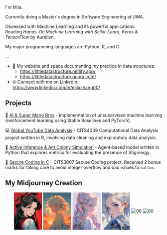<!--
**milanaveed/milanaveed** is a ✨ _special_ ✨ repository because its `README.md` (this file) appears on your GitHub profile.

Here are some ideas to get you started:

- 🔭 I’m currently working on ...
- 🌱 I’m currently learning ...
- 👯 I’m looking to collaborate on ...
- 🤔 I’m looking for help with ...
- 💬 Ask me about ...
- 📫 How to reach me: ...
- 😄 Pronouns: ...
- ⚡ Fun fact: ...
-->

<!--
How to open preview in vscode: https://code.visualstudio.com/docs/languages/markdown#_markdown-preview
-->

I'm Mila.

Currently doing a Master's degree in Software Engineering at UWA.

Obsessed with Machine Learning and its powerful applications. </br>
Reading _Hands-On Machine Learning with Scikit-Learn, Keras & TensorFlow_ by Aurélien.

My major programming languages are Python, R, and C.

...

-   🔗 My website and space documenting my practice in data structures:
    -   https://littledatastructure.netlify.app/
    -   https://littledatastructure.quora.com/
-   🌐 Connect with me on LinkedIn: https://www.linkedin.com/in/milazhang00/

## Projects

🍄 [AI & Super Mario Bros](https://github.com/milanaveed/cits3001_project) - Implementation of unsupervised machine learning (reinforcement learning using Stable Baselines and PyTorch).

💻 [Global YouTube Data Analysis](https://github.com/milanaveed/cits4009_project) - CITS4009 Computational Data Analysis project written in R, involving data cleaning and exploratory data analysis.

🐜 [Active Inference & Ant Colony Simulation](https://github.com/milanaveed/cits4403_project) - Agent-based model written in Python that explores metrics for evaluating the presence of Stigmergy.

🔐 [Secure Coding in C](https://github.com/milanaveed/cits3007_project) - CITS3007 Secure Coding project. Received 2 bonus marks for taking care to avoid integer overflow and bad values to `calloc`.

## My Midjourney Creation

<div align='center'>
    <p style='display: inline_block'>
        <img align="center" alt="00" height="120" width="90" src="./images/aigc/02.png">
        <img align="center" alt="00" height="120" width="90" src="./images/aigc/01.png">
        <img align="center" alt="00" height="120" width="90" src="./images/aigc/06.png">
        <img align="center" alt="00" height="120" width="90" src="./images/aigc/03.png">
        <img align="center" alt="00" height="120" width="90" src="./images/aigc/05.png">
        <img align="center" alt="00" height="120" width="90" src="./images/aigc/04.png">
    </p>
</div>
